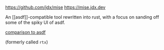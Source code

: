 https://github.com/jdx/mise
https://mise.jdx.dev

An [[asdf]]-compatible tool rewritten into rust, with a focus on sanding off some of the spiky UI of asdf.

[comparison to asdf](https://mise.jdx.dev/dev-tools/comparison-to-asdf.html)

(formerly called `rtx`)